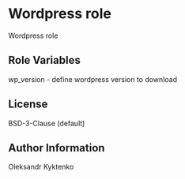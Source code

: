 Wordpress role
=========

Wordpress role


Role Variables
--------------

wp_version         - define wordpress version to download 


License
-------

BSD-3-Clause (default)


Author Information
------------------

Oleksandr Kyktenko
